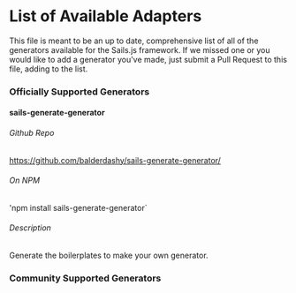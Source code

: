 # List of Available Adapters
This file is meant to be an up to date, comprehensive list of all of the generators available for the Sails.js framework.  If we missed one or you would like to add a generator you've made, just submit a Pull Request to this file, adding to the list.

### Officially Supported Generators

#### sails-generate-generator
###### Github Repo
https://github.com/balderdashy/sails-generate-generator/

###### On NPM
'npm install sails-generate-generator`

###### Description
Generate the boilerplates to make your own generator.





### Community Supported Generators



<docmeta name="displayName" value="Available Generators">
